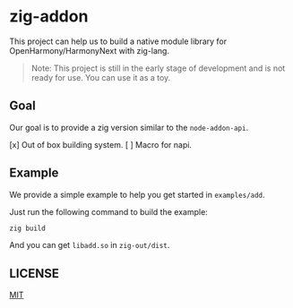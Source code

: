 # zig-addon

This project can help us to build a native module library for OpenHarmony/HarmonyNext with zig-lang.

> Note: This project is still in the early stage of development and is not ready for use. You can use it as a toy.


## Goal

Our goal is to provide a zig version similar to the `node-addon-api`.

[x] Out of box building system.
[ ] Macro for napi.

## Example

We provide a simple example to help you get started in `examples/add`.

Just run the following command to build the example:

```bash
zig build
```

And you can get `libadd.so` in `zig-out/dist`.


## LICENSE

[MIT](./LICENSE)